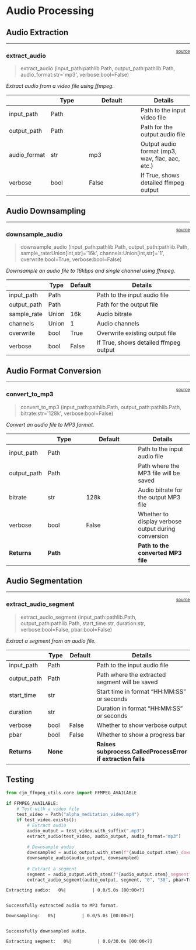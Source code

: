 # Audio Processing


<!-- WARNING: THIS FILE WAS AUTOGENERATED! DO NOT EDIT! -->

## Audio Extraction

------------------------------------------------------------------------

<a
href="https://github.com/cj-mills/cjm-ffmpeg-utils/blob/main/cjm_ffmpeg_utils/audio.py#L17"
target="_blank" style="float:right; font-size:smaller">source</a>

### extract_audio

>  extract_audio (input_path:pathlib.Path, output_path:pathlib.Path,
>                     audio_format:str='mp3', verbose:bool=False)

*Extract audio from a video file using ffmpeg.*

<table>
<colgroup>
<col style="width: 6%" />
<col style="width: 25%" />
<col style="width: 34%" />
<col style="width: 34%" />
</colgroup>
<thead>
<tr>
<th></th>
<th><strong>Type</strong></th>
<th><strong>Default</strong></th>
<th><strong>Details</strong></th>
</tr>
</thead>
<tbody>
<tr>
<td>input_path</td>
<td>Path</td>
<td></td>
<td>Path to the input video file</td>
</tr>
<tr>
<td>output_path</td>
<td>Path</td>
<td></td>
<td>Path for the output audio file</td>
</tr>
<tr>
<td>audio_format</td>
<td>str</td>
<td>mp3</td>
<td>Output audio format (mp3, wav, flac, aac, etc.)</td>
</tr>
<tr>
<td>verbose</td>
<td>bool</td>
<td>False</td>
<td>If True, shows detailed ffmpeg output</td>
</tr>
</tbody>
</table>

## Audio Downsampling

------------------------------------------------------------------------

<a
href="https://github.com/cj-mills/cjm-ffmpeg-utils/blob/main/cjm_ffmpeg_utils/audio.py#L66"
target="_blank" style="float:right; font-size:smaller">source</a>

### downsample_audio

>  downsample_audio (input_path:pathlib.Path, output_path:pathlib.Path,
>                        sample_rate:Union[int,str]='16k',
>                        channels:Union[int,str]='1', overwrite:bool=True,
>                        verbose:bool=False)

*Downsample an audio file to 16kbps and single channel using ffmpeg.*

<table>
<thead>
<tr>
<th></th>
<th><strong>Type</strong></th>
<th><strong>Default</strong></th>
<th><strong>Details</strong></th>
</tr>
</thead>
<tbody>
<tr>
<td>input_path</td>
<td>Path</td>
<td></td>
<td>Path to the input audio file</td>
</tr>
<tr>
<td>output_path</td>
<td>Path</td>
<td></td>
<td>Path for the output file</td>
</tr>
<tr>
<td>sample_rate</td>
<td>Union</td>
<td>16k</td>
<td>Audio bitrate</td>
</tr>
<tr>
<td>channels</td>
<td>Union</td>
<td>1</td>
<td>Audio channels</td>
</tr>
<tr>
<td>overwrite</td>
<td>bool</td>
<td>True</td>
<td>Overwrite existing output file</td>
</tr>
<tr>
<td>verbose</td>
<td>bool</td>
<td>False</td>
<td>If True, shows detailed ffmpeg output</td>
</tr>
</tbody>
</table>

## Audio Format Conversion

------------------------------------------------------------------------

<a
href="https://github.com/cj-mills/cjm-ffmpeg-utils/blob/main/cjm_ffmpeg_utils/audio.py#L103"
target="_blank" style="float:right; font-size:smaller">source</a>

### convert_to_mp3

>  convert_to_mp3 (input_path:pathlib.Path, output_path:pathlib.Path,
>                      bitrate:str='128k', verbose:bool=False)

*Convert an audio file to MP3 format.*

<table>
<colgroup>
<col style="width: 6%" />
<col style="width: 25%" />
<col style="width: 34%" />
<col style="width: 34%" />
</colgroup>
<thead>
<tr>
<th></th>
<th><strong>Type</strong></th>
<th><strong>Default</strong></th>
<th><strong>Details</strong></th>
</tr>
</thead>
<tbody>
<tr>
<td>input_path</td>
<td>Path</td>
<td></td>
<td>Path to the input audio file</td>
</tr>
<tr>
<td>output_path</td>
<td>Path</td>
<td></td>
<td>Path where the MP3 file will be saved</td>
</tr>
<tr>
<td>bitrate</td>
<td>str</td>
<td>128k</td>
<td>Audio bitrate for the output MP3 file</td>
</tr>
<tr>
<td>verbose</td>
<td>bool</td>
<td>False</td>
<td>Whether to display verbose output during conversion</td>
</tr>
<tr>
<td><strong>Returns</strong></td>
<td><strong>Path</strong></td>
<td></td>
<td><strong>Path to the converted MP3 file</strong></td>
</tr>
</tbody>
</table>

## Audio Segmentation

------------------------------------------------------------------------

<a
href="https://github.com/cj-mills/cjm-ffmpeg-utils/blob/main/cjm_ffmpeg_utils/audio.py#L136"
target="_blank" style="float:right; font-size:smaller">source</a>

### extract_audio_segment

>  extract_audio_segment (input_path:pathlib.Path, output_path:pathlib.Path,
>                             start_time:str, duration:str, verbose:bool=False,
>                             pbar:bool=False)

*Extract a segment from an audio file.*

<table>
<colgroup>
<col style="width: 6%" />
<col style="width: 25%" />
<col style="width: 34%" />
<col style="width: 34%" />
</colgroup>
<thead>
<tr>
<th></th>
<th><strong>Type</strong></th>
<th><strong>Default</strong></th>
<th><strong>Details</strong></th>
</tr>
</thead>
<tbody>
<tr>
<td>input_path</td>
<td>Path</td>
<td></td>
<td>Path to the input audio file</td>
</tr>
<tr>
<td>output_path</td>
<td>Path</td>
<td></td>
<td>Path where the extracted segment will be saved</td>
</tr>
<tr>
<td>start_time</td>
<td>str</td>
<td></td>
<td>Start time in format “HH:MM:SS” or seconds</td>
</tr>
<tr>
<td>duration</td>
<td>str</td>
<td></td>
<td>Duration in format “HH:MM:SS” or seconds</td>
</tr>
<tr>
<td>verbose</td>
<td>bool</td>
<td>False</td>
<td>Whether to show verbose output</td>
</tr>
<tr>
<td>pbar</td>
<td>bool</td>
<td>False</td>
<td>Whether to show a progress bar</td>
</tr>
<tr>
<td><strong>Returns</strong></td>
<td><strong>None</strong></td>
<td></td>
<td><strong>Raises subprocess.CalledProcessError if extraction
fails</strong></td>
</tr>
</tbody>
</table>

## Testing

``` python
from cjm_ffmpeg_utils.core import FFMPEG_AVAILABLE

if FFMPEG_AVAILABLE:
    # Test with a video file
    test_video = Path("alpha_meditation_video.mp4")
    if test_video.exists():
        # Extract audio
        audio_output = test_video.with_suffix(".mp3")
        extract_audio(test_video, audio_output, audio_format="mp3")
        
        # Downsample audio
        downsampled = audio_output.with_stem(f"{audio_output.stem}_downsampled")
        downsample_audio(audio_output, downsampled)
        
        # Extract a segment
        segment = audio_output.with_stem(f"{audio_output.stem}_segment")
        extract_audio_segment(audio_output, segment, "0", "30", pbar=True)
```

    Extracting audio:   0%|          | 0.0/5.0s [00:00<?]


    Successfully extracted audio to MP3 format.

    Downsampling:   0%|          | 0.0/5.0s [00:00<?]


    Successfully downsampled audio.

    Extracting segment:   0%|          | 0.0/30.0s [00:00<?]
